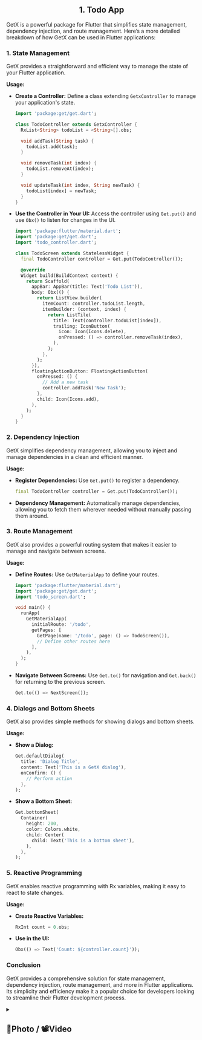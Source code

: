 

<h2 align = "center"> 1. Todo App </h2>



GetX is a powerful package for Flutter that simplifies state management, dependency injection, and route management. Here’s a more detailed breakdown of how GetX can be used in Flutter applications:

### **1. State Management**

GetX provides a straightforward and efficient way to manage the state of your Flutter application. 

**Usage:**
- **Create a Controller:** Define a class extending `GetxController` to manage your application's state.

  ```dart
  import 'package:get/get.dart';

  class TodoController extends GetxController {
    RxList<String> todoList = <String>[].obs;

    void addTask(String task) {
      todoList.add(task);
    }

    void removeTask(int index) {
      todoList.removeAt(index);
    }

    void updateTask(int index, String newTask) {
      todoList[index] = newTask;
    }
  }
  ```

- **Use the Controller in Your UI:** Access the controller using `Get.put()` and use `Obx()` to listen for changes in the UI.

  ```dart
  import 'package:flutter/material.dart';
  import 'package:get/get.dart';
  import 'todo_controller.dart';

  class TodoScreen extends StatelessWidget {
    final TodoController controller = Get.put(TodoController());

    @override
    Widget build(BuildContext context) {
      return Scaffold(
        appBar: AppBar(title: Text('Todo List')),
        body: Obx(() {
          return ListView.builder(
            itemCount: controller.todoList.length,
            itemBuilder: (context, index) {
              return ListTile(
                title: Text(controller.todoList[index]),
                trailing: IconButton(
                  icon: Icon(Icons.delete),
                  onPressed: () => controller.removeTask(index),
                ),
              );
            },
          );
        }),
        floatingActionButton: FloatingActionButton(
          onPressed: () {
            // Add a new task
            controller.addTask('New Task');
          },
          child: Icon(Icons.add),
        ),
      );
    }
  }
  ```

### **2. Dependency Injection**

GetX simplifies dependency management, allowing you to inject and manage dependencies in a clean and efficient manner.

**Usage:**
- **Register Dependencies:** Use `Get.put()` to register a dependency.

  ```dart
  final TodoController controller = Get.put(TodoController());
  ```

- **Dependency Management:** Automatically manage dependencies, allowing you to fetch them wherever needed without manually passing them around.

### **3. Route Management**

GetX also provides a powerful routing system that makes it easier to manage and navigate between screens.

**Usage:**
- **Define Routes:** Use `GetMaterialApp` to define your routes.

  ```dart
  import 'package:flutter/material.dart';
  import 'package:get/get.dart';
  import 'todo_screen.dart';

  void main() {
    runApp(
      GetMaterialApp(
        initialRoute: '/todo',
        getPages: [
          GetPage(name: '/todo', page: () => TodoScreen()),
          // Define other routes here
        ],
      ),
    );
  }
  ```

- **Navigate Between Screens:** Use `Get.to()` for navigation and `Get.back()` for returning to the previous screen.

  ```dart
  Get.to(() => NextScreen());
  ```

### **4. Dialogs and Bottom Sheets**

GetX also provides simple methods for showing dialogs and bottom sheets.

**Usage:**
- **Show a Dialog:**

  ```dart
  Get.defaultDialog(
    title: 'Dialog Title',
    content: Text('This is a GetX dialog'),
    onConfirm: () {
      // Perform action
    },
  );
  ```

- **Show a Bottom Sheet:**

  ```dart
  Get.bottomSheet(
    Container(
      height: 200,
      color: Colors.white,
      child: Center(
        child: Text('This is a bottom sheet'),
      ),
    ),
  );
  ```

### **5. Reactive Programming**

GetX enables reactive programming with Rx variables, making it easy to react to state changes.

**Usage:**
- **Create Reactive Variables:**

  ```dart
  RxInt count = 0.obs;
  ```

- **Use in the UI:**

  ```dart
  Obx(() => Text('Count: ${controller.count}'));
  ```

### **Conclusion**

GetX provides a comprehensive solution for state management, dependency injection, route management, and more in Flutter applications. Its simplicity and efficiency make it a popular choice for developers looking to streamline their Flutter development process.



<details> 
  <summary><h2>📸Photo / 📽Video</h2></summary>
 
   
https://github.com/user-attachments/assets/4a094dd0-011f-47d3-a46e-0b1e2a44f870

       
</details>
